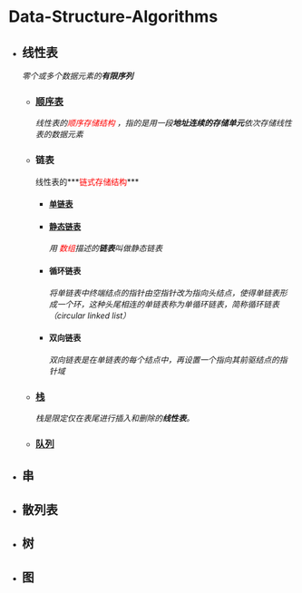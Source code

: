 # Data-Structure-Algorithms


* ## 线性表

  *零个或多个数据元素的**有限序列***

  * ### [顺序表](https://github.com/JakeLin0fly/DataStructure-Algorithms/tree/master/SqList)

    *线性表的<font color=red>顺序存储结构</font> ，指的是用一段**地址连续的存储单元**依次存储线性表的数据元素*

  * ### 链表

    线性表的***<font color=red>链式存储结构</font>*** 

    * #### [单链表](https://github.com/JakeLin0fly/DataStructure-Algorithms/tree/master/LinkList)

    * #### [静态链表](https://github.com/JakeLin0fly/DataStructure-Algorithms/tree/master/StaticLinkList)

        *用 <font color=red>数组</font>描述的**链表**叫做静态链表*
        
    * #### 循环链表

        *将单链表中终端结点的指针由空指针改为指向头结点，使得单链表形成一个环，这种头尾相连的单链表称为单循环链表，简称循环链表（circular linked list）*

    * #### 双向链表

        *双向链表是在单链表的每个结点中，再设置一个指向其前驱结点的指针域*

  * ### [栈](https://github.com/JakeLin0fly/DataStructure-Algorithms/tree/master/Stack)

    *栈是限定仅在表尾进行插入和删除的**线性表**。*

  * ### [队列](https://github.com/JakeLin0fly/DataStructure-Algorithms/tree/master/Queue)

* ## 串
	
* ## 散列表


* ## 树
  
* ## 图


